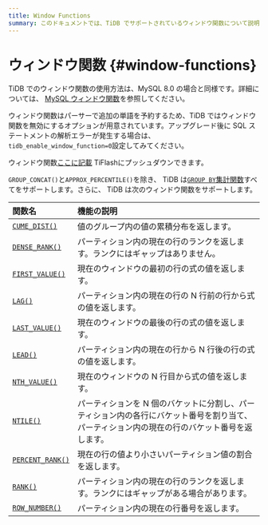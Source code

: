 ```yaml
---
title: Window Functions
summary: このドキュメントでは、TiDB でサポートされているウィンドウ関数について説明します。
---
```


# ウィンドウ関数 {#window-functions}

TiDB でのウィンドウ関数の使用方法は、MySQL 8.0 の場合と同様です。詳細については、 [MySQL ウィンドウ関数](https://dev.mysql.com/doc/refman/8.0/en/window-functions.html)を参照してください。

ウィンドウ関数はパーサーで追加の単語を予約するため、TiDB ではウィンドウ関数を無効にするオプションが用意されています。アップグレード後に SQL ステートメントの解析エラーが発生する場合は、 `tidb_enable_window_function=0`設定してみてください。

ウィンドウ関数[ここに記載](/tiflash/tiflash-supported-pushdown-calculations.md) TiFlashにプッシュダウンできます。

`GROUP_CONCAT()`と`APPROX_PERCENTILE()`を除き、 TiDB は[`GROUP BY`集計関数](/functions-and-operators/aggregate-group-by-functions.md)すべてをサポートします。さらに、 TiDB は次のウィンドウ関数をサポートします。

| 関数名                                                                                                                 | 機能の説明                                                                    |
| :------------------------------------------------------------------------------------------------------------------ | :----------------------------------------------------------------------- |
| [`CUME_DIST()`](https://dev.mysql.com/doc/refman/8.0/en/window-function-descriptions.html#function_cume-dist)       | 値のグループ内の値の累積分布を返します。                                                     |
| [`DENSE_RANK()`](https://dev.mysql.com/doc/refman/8.0/en/window-function-descriptions.html#function_dense-rank)     | パーティション内の現在の行のランクを返します。ランクにはギャップはありません。                                  |
| [`FIRST_VALUE()`](https://dev.mysql.com/doc/refman/8.0/en/window-function-descriptions.html#function_first-value)   | 現在のウィンドウの最初の行の式の値を返します。                                                  |
| [`LAG()`](https://dev.mysql.com/doc/refman/8.0/en/window-function-descriptions.html#function_lag)                   | パーティション内の現在の行の N 行前の行から式の値を返します。                                         |
| [`LAST_VALUE()`](https://dev.mysql.com/doc/refman/8.0/en/window-function-descriptions.html#function_last-value)     | 現在のウィンドウの最後の行の式の値を返します。                                                  |
| [`LEAD()`](https://dev.mysql.com/doc/refman/8.0/en/window-function-descriptions.html#function_lead)                 | パーティション内の現在の行から N 行後の行の式の値を返します。                                         |
| [`NTH_VALUE()`](https://dev.mysql.com/doc/refman/8.0/en/window-function-descriptions.html#function_nth-value)       | 現在のウィンドウの N 行目から式の値を返します。                                                |
| [`NTILE()`](https://dev.mysql.com/doc/refman/8.0/en/window-function-descriptions.html#function_ntile)               | パーティションを N 個のバケットに分割し、パーティション内の各行にバケット番号を割り当て、パーティション内の現在の行のバケット番号を返します。 |
| [`PERCENT_RANK()`](https://dev.mysql.com/doc/refman/8.0/en/window-function-descriptions.html#function_percent-rank) | 現在の行の値より小さいパーティション値の割合を返します。                                             |
| [`RANK()`](https://dev.mysql.com/doc/refman/8.0/en/window-function-descriptions.html#function_rank)                 | パーティション内の現在の行のランクを返します。ランクにはギャップがある場合があります。                              |
| [`ROW_NUMBER()`](https://dev.mysql.com/doc/refman/8.0/en/window-function-descriptions.html#function_row-number)     | パーティション内の現在の行番号を返します。                                                    |
